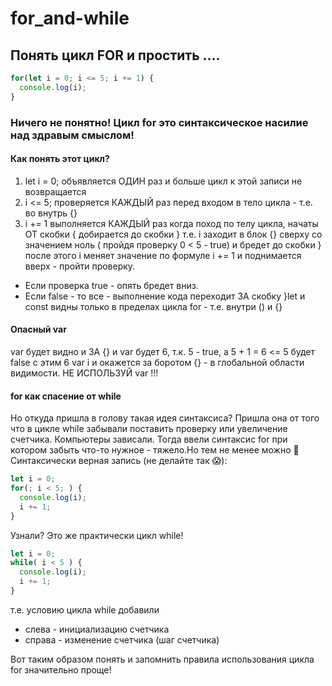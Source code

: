 # for_and-while
## Понять цикл FOR и простить .... 
```javascript
for(let i = 0; i <= 5; i += 1) {
  console.log(i);
}
```
### Ничего не понятно! Цикл for это синтаксическое насилие над здравым смыслом!
#### Как понять этот цикл? 

1. let i = 0; объявляется ОДИН раз и больше цикл к этой записи не возвращается
2. i <= 5; проверяется КАЖДЫЙ раз перед входом в тело цикла - т.е. во внутрь {}
3. i += 1 выполняется  КАЖДЫЙ раз когда поход по телу цикла, начаты ОТ скобки { добирается до скобки }
т.е. i заходит в блок {} сверху со значением ноль ( пройдя проверку 0 < 5 - true) и бредет до скобки }
после этого i меняет значение по формуле  i += 1 и поднимается вверх - пройти проверку.
  - Если проверка true - опять бредет вниз. 
  - Если false - то все - выполнение кода переходит ЗА скобку }let и const видны только в пределах цикла for - т.е. внутри () и {}
####  Опасный var 
var будет видно и ЗА {} и var будет 6, т.к. 5 - true, а 5 + 1 = 6 <= 5 будет false
c этим 6 var i и окажется за боротом {}  - в глобальной области видимости.
НЕ ИСПОЛЬЗУЙ var !!!

####  for как спасение от while
Но откуда пришла в голову такая идея синтаксиса?
Пришла она от того что в цикле while забывали поставить
проверку или увеличение счетчика. Компьютеры зависали.
Тогда ввели синтаксис for при котором забыть что-то нужное - тяжело.Но тем не менее можно :slightly_smiling_face:
Синтаксически верная запись (не делайте так :scream:):
```javascript
let i = 0;
for(; i < 5; ) {
  console.log(i);
  i += 1;
}
```
Узнали? Это же практически цикл while!
```javascript
let i = 0;
while( i < 5 ) {
  console.log(i);
  i += 1;
}
```
т.е. условию цикла while добавили
- слева - инициализацию счетчика
- справа - изменение счетчика (шаг счетчика) 

Вот таким образом понять и запомнить правила использования цикла for значительно проще! 
